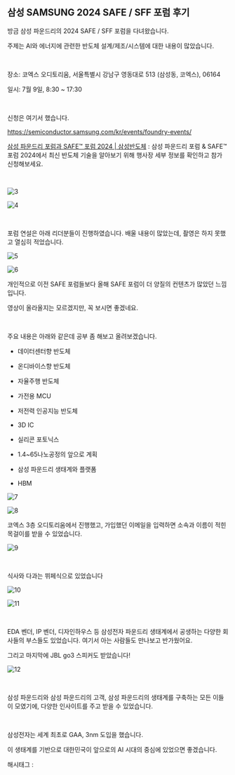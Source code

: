 ## 삼성 SAMSUNG 2024 SAFE / SFF 포럼 후기

방금 삼성 파운드리의 2024 SAFE / SFF 포럼을 다녀왔습니다.

주제는 AI와 에너지에 관련한 반도체 설계/제조/시스템에 대한 내용이 많았습니다.

​

장소: 코엑스 오디토리움, 서울특별시 강남구 영동대로 513 (삼성동, 코엑스), 06164

일시: 7월 9일, 8:30 ~ 17:30

​

신청은 여기서 했습니다.

https://semiconductor.samsung.com/kr/events/foundry-events/

[삼성 파운드리 포럼과 SAFE™ 포럼 2024 | 삼성반도체](https://semiconductor.samsung.com/kr/events/foundry-events/) : 삼성 파운드리 포럼 & SAFE™ 포럼 2024에서 최신 반도체 기술을 알아보기 위해 행사장 세부 정보를 확인하고 참가 신청해보세요.

​

![3](/asset/img/223507043190/3.png)

![4](/asset/img/223507043190/4.png)

​

포럼 연설은 아래 리더분들이 진행하였습니다. 배울 내용이 많았는데, 촬영은 하지 못했고 열심히 적었습니다.

![5](/asset/img/223507043190/5.png)

![6](/asset/img/223507043190/6.png)

개인적으로 이전 SAFE 포럼들보다 올해 SAFE 포럼이 더 양질의 컨텐츠가 많았던 느낌입니다.

영상이 올라올지는 모르겠지만, 꼭 보시면 좋겠네요.

​

주요 내용은 아래와 같은데 공부 좀 해보고 올려보겠습니다.

- 데이터센터향 반도체

- 온디바이스향 반도체

- 자율주행 반도체

- 가전용 MCU

- 저전력 인공지능 반도체

- 3D IC

- 실리콘 포토닉스

- 1.4~65나노공정의 앞으로 계획

- 삼성 파운드리 생태계와 플랫폼

- HBM

![7](/asset/img/223507043190/7.png)

![8](/asset/img/223507043190/8.png)

코엑스 3층 오디토리움에서 진행했고, 가입했던 이메일을 입력하면 소속과 이름이 적힌 목걸이를 받을 수 있었습니다.

![9](/asset/img/223507043190/9.png)

​

식사와 다과는 뷔페식으로 있었습니다

![10](/asset/img/223507043190/10.png)

![11](/asset/img/223507043190/11.png)

​

EDA 벤더, IP 벤더, 디자인하우스 등 삼성전자 파운드리 생태계에서 공생하는 다양한 회사들의 부스들도 있었습니다. 여기서 아는 사람들도 만나보고 반가웠어요.

그리고 마지막에 JBL go3 스피커도 받았습니다!

![12](/asset/img/223507043190/12.png)

​

삼성 파운드리와 삼성 파운드리의 고객, 삼성 파운드리의 생태계를 구축하는 모든 이들이 모였기에, 다양한 인사이트를 주고 받을 수 있었습니다.

​

삼성전자는 세계 최초로 GAA, 3nm 도입을 했습니다.

이 생태계를 기반으로 대한민국이 앞으로의 AI 시대의 중심에 있었으면 좋겠습니다.

 해시태그 : 